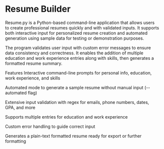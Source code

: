 # Resume Builder
Resume.py is a Python-based command-line application that allows users to create professional resumes quickly and with validated inputs. It supports both interactive input for personalized resume creation and automated generation using sample data for testing or demonstration purposes.

The program validates user input with custom error messages to ensure data consistency and correctness. It enables the addition of multiple education and work experience entries along with skills, then generates a formatted resume summary.

Features
Interactive command-line prompts for personal info, education, work experience, and skills

Automated mode to generate a sample resume without manual input (--automated flag)

Extensive input validation with regex for emails, phone numbers, dates, GPA, and more

Supports multiple entries for education and work experience

Custom error handling to guide correct input

Generates a plain-text formatted resume ready for export or further formatting

